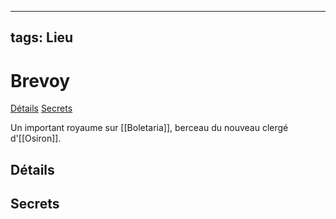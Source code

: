 
---
tags: Lieu
---

# Brevoy
<span class="nav">[Détails](#Détails) [Secrets](#Secrets)</span>

Un important royaume sur [[Boletaria]], berceau du nouveau clergé d'[[Osiron]].

## Détails
## Secrets